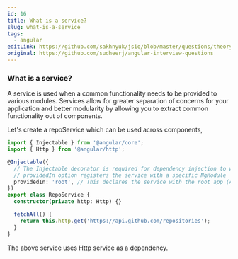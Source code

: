 ```yaml
---
id: 16
title: What is a service?
slug: what-is-a-service
tags:
  - angular
editLink: https://github.com/sakhnyuk/jsiq/blob/master/questions/theory/angular/16.md
original: https://github.com/sudheerj/angular-interview-questions
---
```


### What is a service?

A service is used when a common functionality needs to be provided to various modules. Services allow for greater separation of concerns for your application and better modularity by allowing you to extract common functionality out of components.

Let's create a repoService which can be used across components,

```typescript
import { Injectable } from '@angular/core';
import { Http } from '@angular/http';

@Injectable({
  // The Injectable decorator is required for dependency injection to work
  // providedIn option registers the service with a specific NgModule
  providedIn: 'root', // This declares the service with the root app (AppModule)
})
export class RepoService {
  constructor(private http: Http) {}

  fetchAll() {
    return this.http.get('https://api.github.com/repositories');
  }
}
```

The above service uses Http service as a dependency.